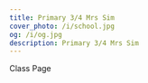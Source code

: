 ```yaml
---
title: Primary 3/4 Mrs Sim
cover_photo: /i/school.jpg
og: /i/og.jpg
description: Primary 3/4 Mrs Sim
---
```

Class Page